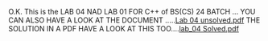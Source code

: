 O.K. This is the LAB 04 NAD LAB 01 FOR C++ of BS(CS) 24 BATCH ... YOU CAN ALSO HAVE A LOOK AT THE DOCUMENT .....[Lab 04 unsolved.pdf](https://github.com/user-attachments/files/17347968/Lab.04.unsolved.pdf)
THE SOLUTION IN A PDF HAVE A LOOK AT THIS TOO....[lab_04 Solved.pdf](https://github.com/user-attachments/files/17347971/lab_04.Solved.pdf)
